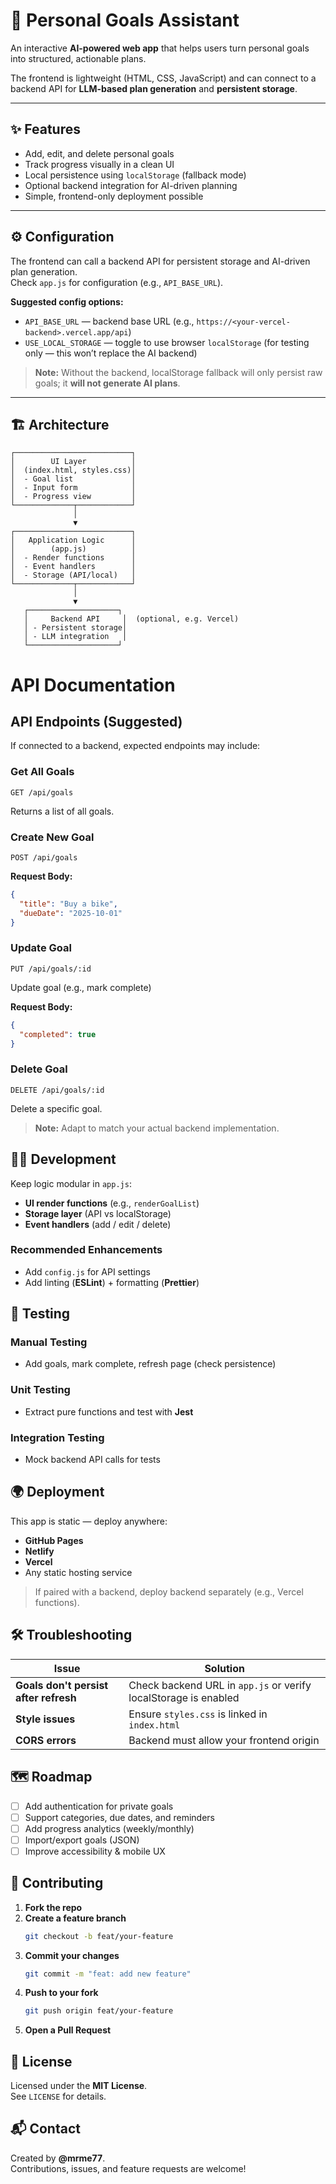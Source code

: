 # 🧭 Personal Goals Assistant

An interactive **AI-powered web app** that helps users turn personal goals into structured, actionable plans.  

The frontend is lightweight (HTML, CSS, JavaScript) and can connect to a backend API for **LLM-based plan generation** and **persistent storage**.

---

## ✨ Features
- Add, edit, and delete personal goals
- Track progress visually in a clean UI
- Local persistence using `localStorage` (fallback mode)
- Optional backend integration for AI-driven planning
- Simple, frontend-only deployment possible

---

## ⚙️ Configuration

The frontend can call a backend API for persistent storage and AI-driven plan generation.  
Check `app.js` for configuration (e.g., `API_BASE_URL`).

**Suggested config options:**

- `API_BASE_URL` — backend base URL (e.g., `https://<your-vercel-backend>.vercel.app/api`)  
- `USE_LOCAL_STORAGE` — toggle to use browser `localStorage` (for testing only — this won’t replace the AI backend)

> **Note:** Without the backend, localStorage fallback will only persist raw goals; it **will not generate AI plans**.

---

## 🏗 Architecture

```text
┌──────────────────────────┐
│        UI Layer          │
│  (index.html, styles.css)│
│  - Goal list             │
│  - Input form            │
│  - Progress view         │
└─────────────┬────────────┘
              │
              ▼
┌──────────────────────────┐
│   Application Logic      │
│        (app.js)          │
│  - Render functions      │
│  - Event handlers        │
│  - Storage (API/local)   │
└─────────────┬────────────┘
              │
              ▼
   ┌────────────────────┐
   │     Backend API     │  (optional, e.g. Vercel)
   │ - Persistent storage│
   │ - LLM integration   │
   └────────────────────┘
```
# API Documentation

## API Endpoints (Suggested)

If connected to a backend, expected endpoints may include:

### Get All Goals
```http
GET /api/goals
```
Returns a list of all goals.

### Create New Goal
```http
POST /api/goals
```
**Request Body:**
```json
{
  "title": "Buy a bike",
  "dueDate": "2025-10-01"
}
```

### Update Goal
```http
PUT /api/goals/:id
```
Update goal (e.g., mark complete)

**Request Body:**
```json
{
  "completed": true
}
```

### Delete Goal
```http
DELETE /api/goals/:id
```
Delete a specific goal.

> **Note:** Adapt to match your actual backend implementation.

## 🧑‍💻 Development

Keep logic modular in `app.js`:

- **UI render functions** (e.g., `renderGoalList`)
- **Storage layer** (API vs localStorage)
- **Event handlers** (add / edit / delete)

### Recommended Enhancements
- Add `config.js` for API settings
- Add linting (**ESLint**) + formatting (**Prettier**)

## 🧪 Testing

### Manual Testing
- Add goals, mark complete, refresh page (check persistence)

### Unit Testing
- Extract pure functions and test with **Jest**

### Integration Testing
- Mock backend API calls for tests

## 🌍 Deployment

This app is static — deploy anywhere:

- **GitHub Pages**
- **Netlify**
- **Vercel**
- Any static hosting service

> If paired with a backend, deploy backend separately (e.g., Vercel functions).

## 🛠 Troubleshooting

| Issue | Solution |
|-------|----------|
| **Goals don't persist after refresh** | Check backend URL in `app.js` or verify localStorage is enabled |
| **Style issues** | Ensure `styles.css` is linked in `index.html` |
| **CORS errors** | Backend must allow your frontend origin |

## 🗺 Roadmap

- [ ] Add authentication for private goals
- [ ] Support categories, due dates, and reminders
- [ ] Add progress analytics (weekly/monthly)
- [ ] Import/export goals (JSON)
- [ ] Improve accessibility & mobile UX

## 🤝 Contributing

1. **Fork the repo**
2. **Create a feature branch**
   ```bash
   git checkout -b feat/your-feature
   ```
3. **Commit your changes**
   ```bash
   git commit -m "feat: add new feature"
   ```
4. **Push to your fork**
   ```bash
   git push origin feat/your-feature
   ```
5. **Open a Pull Request**

## 📜 License

Licensed under the **MIT License**.  
See `LICENSE` for details.

## 📬 Contact

Created by **@mrme77**.  
Contributions, issues, and feature requests are welcome!
```

